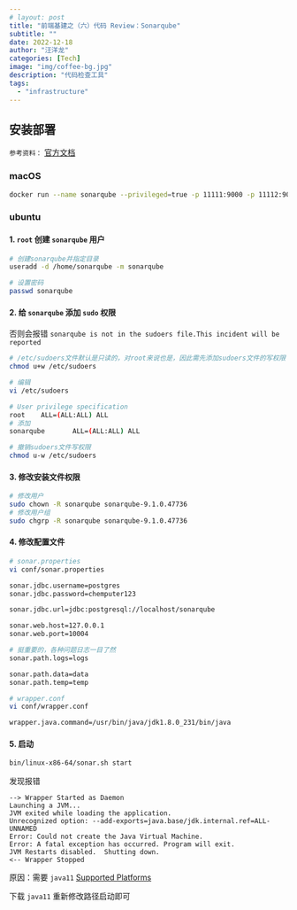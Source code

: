 ```yaml
---
# layout: post
title: "前端基建之（六）代码 Review：Sonarqube"
subtitle: ""
date: 2022-12-18
author: "汪洋龙"
categories: [Tech]
image: "img/coffee-bg.jpg"
description: "代码检查工具"
tags:
  - "infrastructure"
---
```


## 安装部署

`参考资料：` [官方文档](https://docs.sonarqube.org/latest/setup/install-server/)

### macOS

```bash
docker run --name sonarqube --privileged=true -p 11111:9000 -p 11112:9092 sonarqube
```

### ubuntu

#### 1. `root` 创建 `sonarqube` 用户

```bash
# 创建sonarqube并指定目录
useradd -d /home/sonarqube -m sonarqube

# 设置密码
passwd sonarqube
```

#### 2. 给 `sonarqube` 添加 `sudo` 权限

否则会报错 `sonarqube is not in the sudoers file.This incident will be reported`

```bash
# /etc/sudoers文件默认是只读的，对root来说也是，因此需先添加sudoers文件的写权限
chmod u+w /etc/sudoers

# 编辑
vi /etc/sudoers

# User privilege specification
root    ALL=(ALL:ALL) ALL
# 添加
sonarqube       ALL=(ALL:ALL) ALL

# 撤销sudoers文件写权限
chmod u-w /etc/sudoers
```

#### 3. 修改安装文件权限

```bash
# 修改用户
sudo chown -R sonarqube sonarqube-9.1.0.47736
# 修改用户组
sudo chgrp -R sonarqube sonarqube-9.1.0.47736
```

#### 4. 修改配置文件

```bash
# sonar.properties
vi conf/sonar.properties

sonar.jdbc.username=postgres
sonar.jdbc.password=chemputer123

sonar.jdbc.url=jdbc:postgresql://localhost/sonarqube

sonar.web.host=127.0.0.1
sonar.web.port=10004

# 挺重要的，各种问题日志一目了然
sonar.path.logs=logs

sonar.path.data=data
sonar.path.temp=temp
```

```bash
# wrapper.conf
vi conf/wrapper.conf

wrapper.java.command=/usr/bin/java/jdk1.8.0_231/bin/java
```

#### 5. 启动

```bash
bin/linux-x86-64/sonar.sh start
```

发现报错

```
--> Wrapper Started as Daemon
Launching a JVM...
JVM exited while loading the application.
Unrecognized option: --add-exports=java.base/jdk.internal.ref=ALL-UNNAMED
Error: Could not create the Java Virtual Machine.
Error: A fatal exception has occurred. Program will exit.
JVM Restarts disabled.  Shutting down.
<-- Wrapper Stopped
```

原因：需要 `java11`
[Supported Platforms](https://docs.sonarqube.org/latest/requirements/requirements/)

下载 `java11` 重新修改路径启动即可

